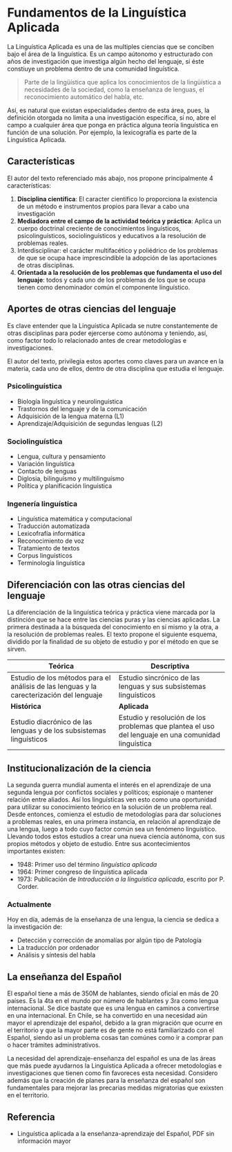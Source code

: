 # Fundamentos de la Linguística Aplicada

La Linguística Aplicada es una de las multiples ciencias que se conciben bajo el área de la linguística. Es un campo aútonomo y estructurado con años de investigación que investiga algún hecho del lenguaje, si éste constiuye un problema dentro de una comunidad linguística.

> Parte de la lingüística que aplica los conocimientos de la lingüística a necesidades de la sociedad, como la enseñanza de lenguas, el reconocimiento automático del habla, etc.

Así, es natural que existan especialidades dentro de esta área, pues, la definición otorgada no limita a una investigación especifica, si no, abre el campo a cualquier área que ponga en práctica alguna teoría linguística en función de una solución. Por ejemplo, la lexicografía es parte de la Linguística Aplicada.

## Características
El autor del texto referenciado más abajo, nos propone principalmente 4 características:

1. **Disciplina científica**:  El caracter científico lo proporciona la existencia de un método e instrumentos propios para llevar a cabo una investigación
2. **Mediadora entre el campo de la actividad teórica y práctica**: Aplica un cuerpo doctrinal creciente de conocimientos linguísticos, psicolinguísticos, sociolinguísticos y educativos a la resolución de problemas reales.
3. Interdisciplinar: el carácter multifacético y poliédrico de los problemas de que se ocupa hace imprescindible la adopción de las aportaciones de otras disciplinas.
4. **Orientada a la resolución de los problemas que fundamenta el uso del lenguaje**: todos y cada uno de los problemas de los que se ocupa tienen como denominador común el componente linguístico.

## Aportes de otras ciencias del lenguaje
Es clave entender que la Linguística Aplicada se nutre constantemente de otras disciplinas para poder ejercerse como autónoma y teniendo, así, como factor todo lo relacionado antes de crear metodologías e investigaciones.

El autor del texto, privilegia estos aportes como claves para un avance en la materia, cada uno de ellos, dentro de otra disciplina que estudia el lenguaje.

### Psicolinguística
- Biología linguística y neurolinguística
- Trastornos del lenguaje y de la comunicación
- Adquisición de la lengua materna (L1)
- Aprendizaje/Adquisición de segundas lenguas (L2)

### Sociolinguística
- Lengua, cultura y pensamiento
- Variación linguística
- Contacto de lenguas
- Diglosia, bilinguísmo y multilinguísmo
- Política y planificación linguística

### Ingenería linguística
- Linguística matemática y computacional
- Traducción automatizada
- Lexicofrafía informática
- Reconocimiento de voz
- Tratamiento de textos
- Corpus linguísticos
- Terminología linguística

## Diferenciación con las otras ciencias del lenguaje
La diferenciación de la linguística teórica y práctica viene marcada por la distinción que se hace entre las ciencias puras y las ciencias aplicadas. La primera destinada a la búsqueda del conocimiento en sí mismo y la otra, a la resolución de problemas reales. El texto propone el siguiente esquema, dividido por la finalidad de su objeto de estudio y por el método en que se sirven.

| **Teórica** | **Descriptiva** |
|-------------|-----------------|
| Estudio de los métodos para el análisis de las lenguas y la carecterización del lenguaje | Estudio sincrónico de las lenguas y sus subsistemas linguísticos | 
| **Histórica** | **Aplicada** |
| Estudio diacrónico de las lenguas y de los subsistemas linguísticos | Estudio y resolución de los problemas que plantea el uso del lenguaje en una comunidad linguística |

## Institucionalización de la ciencia
La segunda guerra mundial aumenta el interés en el aprendizaje de una segunda lengua por confictos sociales y políticos; espionaje o mantener relación entre aliados. Así los linguísticas ven esto como una oportunidad para utilizar su conocimiento teórico en la solución de un problema real. Desde entonces, comienza el estudio de metodologías para dar soluciones a problemas reales, en una primera instancia, en relación al aprendizaje de una lengua, luego a todo cuyo factor común sea un fenómeno linguístico. Llevando todos estos estudios a crear una nueva ciencia autónoma, con sus propios métodos y objeto de estudio. Entre sus acontecimientos importantes existen:

- 1948: Primer uso del término *linguística aplicada*
- 1964: Primer congreso de linguística aplicada
- 1973: Publicación de *Introducción a la linguística aplicada*, escrito por P. Corder.

### Actualmente
Hoy en día, además de la enseñanza de una lengua, la ciencia se dedica a la investigación de:
- Detección y corrección de anomalías por algún tipo de Patología
- La traducción por ordenador
- Análisis y síntesis del habla

## La enseñanza del Español
El español tiene a más de 350M de hablantes, siendo oficial en más de 20 países. Es la 4ta en el mundo por número de hablantes y 3ra como lengua internacional. Se dice bastate que es una lengua en caminos a convertirse en una internacional. En Chile, se ha convertido en una necesidad aún mayor el aprendizaje del español, debido a la gran migración que ocurre en el territorio y que la mayor parte es de gente no está familiarizado con el Español, siendo así un problema cosas tan comúnes como ir a comprar pan o hacer trámites administrativos. 

La necesidad del aprendizaje-enseñanza del español es una de las áreas que más puede ayudarnos la Linguística Aplicada a ofrecer metodologías e investigaciones que tienen como fin favoreces esta necesidad. Considero además que la creación de planes para la enseñanza del español son fundamentales para mejorar las precarias medidas migratorias que exixsten en el territorio.

## Referencia
- Linguística aplicada a la enseñanza-aprendizaje del Español, PDF sin información mayor



